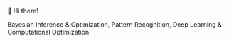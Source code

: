  👋 Hi there! 

Bayesian Inference & Optimization, Pattern Recognition, Deep Learning & Computational Optimization


